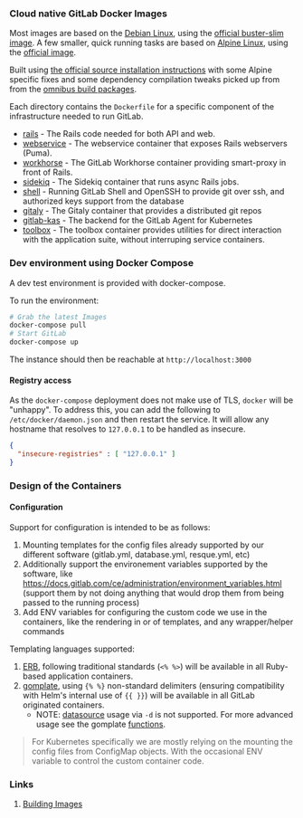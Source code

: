 ### Cloud native GitLab Docker Images

Most images are based on the [Debian Linux](https://debian.org), using the [official buster-slim image](https://hub.docker.com/_/debian). A few smaller, quick running tasks are based on [Alpine Linux](https://alpinelinux.org/), using the [official image](https://hub.docker.com/_/alpine/).

Built using [the official source installation instructions](http://docs.gitlab.com/ee/install/installation.html) with some Alpine specific fixes
and some dependency compilation tweaks picked up from from the [omnibus build packages](https://gitlab.com/gitlab-org/omnibus-gitlab).

Each directory contains the `Dockerfile` for a specific component of the
infrastructure needed to run GitLab.

* [rails](/gitlab-rails) - The Rails code needed for both API and web.
* [webservice](/gitlab-webservice) - The webservice container that exposes Rails webservers (Puma).
* [workhorse](/gitlab-workhorse) - The GitLab Workhorse container providing smart-proxy in front of Rails.
* [sidekiq](/gitlab-sidekiq) - The Sidekiq container that runs async Rails jobs.
* [shell](/gitlab-shell) - Running GitLab Shell and OpenSSH to provide git over ssh, and authorized keys support from the database
* [gitaly](/gitaly) - The Gitaly container that provides a distributed git repos
* [gitlab-kas](/gitlab-kas) - The backend for the GitLab Agent for Kubernetes
* [toolbox](/gitlab-toolbox) - The toolbox container provides utilities for direct interaction with the application suite, without interruping service containers.

### Dev environment using Docker Compose

A dev test environment is provided with docker-compose.

To run the environment:

```bash
# Grab the latest Images
docker-compose pull
# Start GitLab
docker-compose up
```

The instance should then be reachable at `http://localhost:3000`

#### Registry access

As the `docker-compose` deployment does not make use of TLS, `docker` will
be "unhappy". To address this, you can add the following to
`/etc/docker/daemon.json` and then restart the service. It will allow
any hostname that resolves to `127.0.0.1` to be handled as insecure.

```json
{
  "insecure-registries" : [ "127.0.0.1" ]
}
```

### Design of the Containers

#### Configuration

Support for configuration is intended to be as follows:

1. Mounting templates for the config files already supported by our different software (gitlab.yml, database.yml, resque.yml, etc)
2. Additionally support the environement variables supported by the software, like https://docs.gitlab.com/ce/administration/environment_variables.html (support them by not doing anything that would drop them from being passed to the running process)
3. Add ENV variables for configuring the custom code we use in the containers, like the rendering in or of templates, and any wrapper/helper commands

Templating languages supported:

1. [ERB](https://docs.ruby-lang.org/en/2.7.0/ERB.html), following traditional standards (`<% %>`) will be available in all Ruby-based application containers.
2. [gomplate](https://docs.gomplate.ca/), using `{% %}` non-standard delimiters (ensuring compatibility with Helm's internal use of `{{ }}`) will be available in all GitLab originated containers.
    - NOTE: [datasource](https://docs.gomplate.ca/datasources/) usage via `-d` is not supported. For more advanced usage see the gomplate [functions](https://docs.gomplate.ca/syntax/#functions).

> For Kubernetes specifically we are mostly relying on the mounting the config
files from ConfigMap objects. With the occasional ENV variable to control the
custom container code.

### Links

1. [Building Images](docs/build.md)
